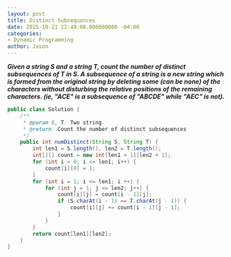 ```yaml
---
layout: post
title: Distinct Subsequences
date: 2015-10-21 12:49:08.000000000 -04:00
categories:
- Dynamic Programming
author: Jason
---
```

<p><strong><em>Given a string S and a string T, count the number of distinct subsequences of T in S. A subsequence of a string is a new string which is formed from the original string by deleting some (can be none) of the characters without disturbing the relative positions of the remaining characters. (ie, "ACE" is a subsequence of "ABCDE" while "AEC" is not).</em></strong></p>

``` java
public class Solution {
    /**
     * @param S, T: Two string.
     * @return: Count the number of distinct subsequences
     */
    public int numDistinct(String S, String T) {
        int len1 = S.length(), len2 = T.length();
        int[][] count = new int[len1 + 1][len2 + 1];
        for (int i = 0; i <= len1; i++) {
            count[i][0] = 1;
        }
        for (int i = 1; i <= len1; i ++) {
            for (int j = 1; j <= len2; j++) {
                count[i][j] = count[i - 1][j];
                if (S.charAt(i - 1) == T.charAt(j - 1)) {
                    count[i][j] += count[i - 1][j - 1];
                }
            }
        }
        return count[len1][len2];
    }
}
```
